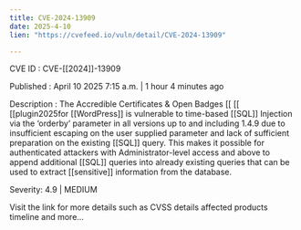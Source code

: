 ```yaml
---
title: CVE-2024-13909
date: 2025-4-10
lien: "https://cvefeed.io/vuln/detail/CVE-2024-13909"

---
```


CVE ID : CVE-[[2024]]-13909

Published :  April 10
2025
7:15 a.m. | 1 hour
4 minutes ago

Description : The Accredible Certificates & Open Badges  [[ [[ [[plugin2025for  [[WordPress]] is vulnerable to time-based  [[SQL]] Injection via the ‘orderby’ parameter in all versions up to
and including
1.4.9 due to insufficient escaping on the user supplied parameter and lack of sufficient preparation on the existing  [[SQL]] query.  This makes it possible for authenticated attackers
with Administrator-level access and above
to append additional  [[SQL]] queries into already existing queries that can be used to extract  [[sensitive]] information from the database.

Severity: 4.9 | MEDIUM

Visit the link for more details
such as CVSS details
affected products
timeline
and more...
